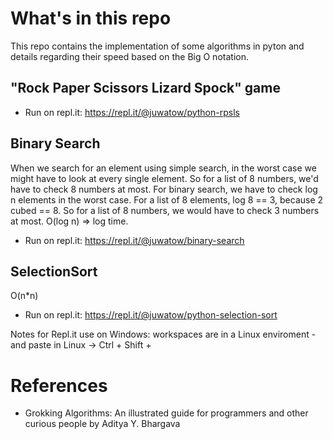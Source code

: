 # What's in this repo
This repo contains the implementation of some algorithms in pyton and details regarding their speed based on the Big O notation.

## "Rock Paper Scissors Lizard Spock" game
- Run on repl.it: https://repl.it/@juwatow/python-rpsls

## Binary Search
When we search for an element using simple search, in the worst case we might have to look at every single element. So for a list of 8 numbers, we'd have to check 8 numbers at most. For binary search, we have to check log n elements in the worst case. For a list of 8 elements, log 8 == 3, because 2 cubed == 8. So for a list of 8 numbers, we would have to check 3 numbers at most. O(log n) => log time.
- Run on repl.it: https://repl.it/@juwatow/binary-search

## SelectionSort
O(n*n)
- Run on repl.it: https://repl.it/@juwatow/python-selection-sort



Notes for Repl.it use on Windows:
workspaces are in a Linux enviroment - and paste in Linux -> Ctrl + Shift + 

# References
- Grokking Algorithms: An illustrated guide for programmers and other curious people by Aditya Y. Bhargava